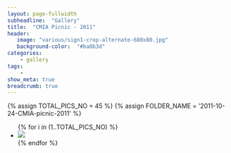 ```yaml
---
layout: page-fullwidth
subheadline:  "Gallery"
title:  "CMIA Picnic - 2011"
header:
   image: "various/sign1-crop-alternate-680x80.jpg"
   background-color:  "#ba8b3d"
categories:
    - gallery
tags:
    - 
show_meta: true
breadcrumb: true
---
```


{% assign TOTAL_PICS_NO = 45 %}
{% assign FOLDER_NAME = '2011-10-24-CMIA-picnic-2011' %}
<ul class="clearing-thumbs small-block-grid-3" data-clearing>
{% for i in (1..TOTAL_PICS_NO) %}
  <li><a href="{{ site.url }}/images/{{ FOLDER_NAME }}/{{ i }}.jpg"><img  data-caption="" class="th" src="{{ site.url }}/images/{{ FOLDER_NAME }}/{{ i }}_thumb.jpg"></a></li>
{% endfor %}
</ul>
